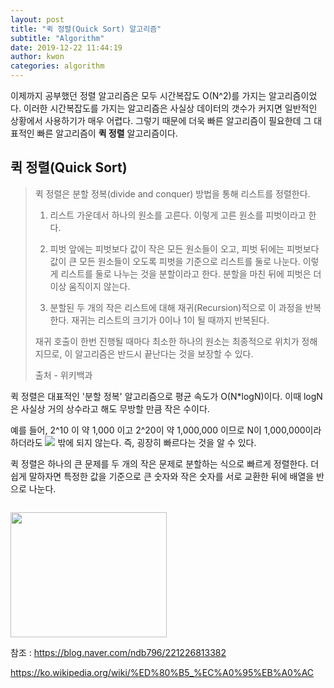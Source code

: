 ```yaml
---
layout: post
title: "퀵 정렬(Quick Sort) 알고리즘"
subtitle: "Algorithm"
date: 2019-12-22 11:44:19
author: kwon
categories: algorithm
---
```

이제까지 공부했던 정렬 알고리즘은 모두 시간복잡도 O(N^2)를 가지는 알고리즘이었다. 이러한 시간복잡도를 가지는 알고리즘은 사실상 데이터의 갯수가 커지면 일반적인 상황에서 사용하기가 매우 어렵다.  그렇기 때문에 더욱 빠른 알고리즘이 필요한데 그 대표적인 빠른 알고리즘이 **퀵 정렬** 알고리즘이다.

## 퀵 정렬(Quick Sort)
>퀵 정렬은 분할 정복(divide and conquer) 방법을 통해 리스트를 정렬한다.
>
>1. 리스트 가운데서 하나의 원소를 고른다. 이렇게 고른 원소를 피벗이라고 한다.
>
>2. 피벗 앞에는 피벗보다 값이 작은 모든 원소들이 오고, 피벗 뒤에는 피벗보다 값이 큰 모든 원소들이 오도록 피벗을 기준으로 리스트를 둘로 나눈다. 이렇게 리스트를 둘로 나누는 것을 분할이라고 한다. 분할을 마친 뒤에 피벗은 더 이상 움직이지 않는다.
>
>3. 분할된 두 개의 작은 리스트에 대해 재귀(Recursion)적으로 이 과정을 반복한다. 재귀는 리스트의 크기가 0이나 1이 될 때까지 반복된다.
>
>재귀 호출이 한번 진행될 때마다 최소한 하나의 원소는 최종적으로 위치가 정해지므로, 이 알고리즘은 반드시 끝난다는 것을 보장할 수 있다.
>
>출처 - 위키백과

퀵 정렬은 대표적인 '분할 정복' 알고리즘으로 평균 속도가 O(N*logN)이다. 이때 logN은 사실상 거의 상수라고 해도 무방할 만큼 작은 수이다.

예를 들어, 2^10 이 약 1,000 이고 2^20이 약 1,000,000 이므로 N이 1,000,000이라 하더라도 <img src="http://chart.apis.google.com/chart?cht=tx&chl=log_2N = 20" /> 밖에 되지 않는다. 즉, 굉장히 빠르다는 것을 알 수 있다.

퀵 정렬은 하나의 큰 문제를 두 개의 작은 문제로 분할하는 식으로 빠르게 정렬한다. 더 쉽게 말하자면 특정한 값을 기준으로 큰 숫자와 작은 숫자를 서로 교환한 뒤에 배열을 반으로 나눈다.

```C++


```

<div style="width: 250px; height: 200px;">
    <img src="https://kyu9341.github.io/assets/quicksort.png" style="width: 250px
    ; height: 200px;">
</div>



참조 : <https://blog.naver.com/ndb796/221226813382>

<https://ko.wikipedia.org/wiki/%ED%80%B5_%EC%A0%95%EB%A0%AC>

